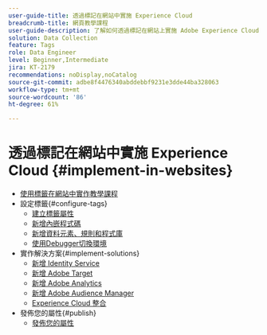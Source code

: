 ```yaml
---
user-guide-title: 透過標記在網站中實施 Experience Cloud
breadcrumb-title: 網頁教學課程
user-guide-description: 了解如何透過標記在網站上實施 Adobe Experience Cloud 解決方案。
solution: Data Collection
feature: Tags
role: Data Engineer
level: Beginner,Intermediate
jira: KT-2179
recommendations: noDisplay,noCatalog
source-git-commit: adbe8f4476340abddebbf9231e3dde44ba328063
workflow-type: tm+mt
source-wordcount: '86'
ht-degree: 61%

---
```



# 透過標記在網站中實施 Experience Cloud {#implement-in-websites}

+ [使用標籤在網站中實作教學課程](overview.md)
+ 設定標籤{#configure-tags}
   + [建立標籤屬性](create-a-property.md)
   + [新增內嵌程式碼](add-embed-code.md)
   + [新增資料元素、規則和程式庫](add-data-elements-rules.md)
   + [使用Debugger切換環境](switch-environments.md)
+ 實作解決方案{#implement-solutions}
   + [新增 Identity Service](id-service.md)
   + [新增 Adobe Target](target.md)
   + [新增 Adobe Analytics](analytics.md)
   + [新增 Adobe Audience Manager](audience-manager.md)
   + [Experience Cloud 整合](integrations.md)
+ 發佈您的屬性{#publish}
   + [發佈您的屬性](publish.md)
